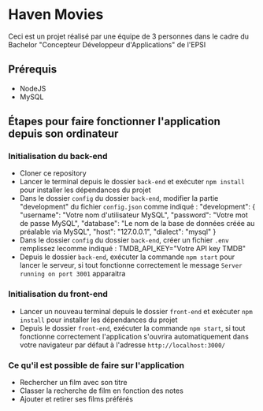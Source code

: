 # Haven Movies #

Ceci est un projet réalisé par une équipe de 3 personnes dans le cadre du Bachelor "Concepteur Développeur d'Applications" de l'EPSI

## Prérequis ##

- NodeJS
- MySQL

## Étapes pour faire fonctionner l'application depuis son ordinateur ##

### Initialisation du back-end ###

- Cloner ce repository
- Lancer le terminal depuis le dossier `back-end` et exécuter `npm install` pour installer les dépendances du projet 
- Dans le dossier `config` du dossier `back-end`, modifier la partie "development" du fichier `config.json` comme indiqué :
"development": {
    "username": "Votre nom d'utilisateur MySQL",
    "password": "Votre mot de passe MySQL",
    "database": "Le nom de la base de données créée au préalable via MySQL",
    "host": "127.0.0.1",
    "dialect": "mysql"
  }
- Dans le dossier `config` du dossier `back-end`, créer un fichier `.env` remplissez lecomme indiqué :
TMDB_API_KEY="Votre API key TMDB"
- Depuis le dossier `back-end`, exécuter la commande `npm start` pour lancer le serveur, si tout fonctionne correctement le message `Server running on port 3001` apparaitra

### Initialisation du front-end ###

- Lancer un nouveau terminal depuis le dossier `front-end` et exécuter `npm install` pour installer les dépendances du projet
- Depuis le dossier `front-end`, exécuter la commande `npm start`, si tout fonctionne correctement l'application s'ouvrira automatiquement dans votre navigateur par défaut à l'adresse `http://localhost:3000/`

### Ce qu'il est possible de faire sur l'application ###

- Rechercher un film avec son titre
- Classer la recherche de film en fonction des notes
- Ajouter et retirer ses films préférés
